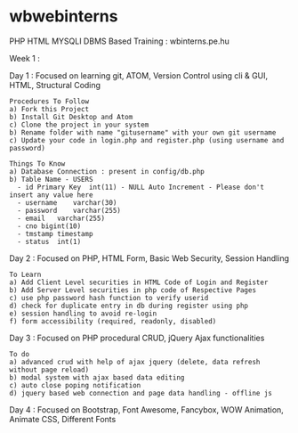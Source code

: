 # wbwebinterns

PHP HTML MYSQLI DBMS Based Training :  wbinterns.pe.hu

Week 1 :

  Day 1 : Focused on learning git, ATOM, Version Control using cli & GUI, HTML, Structural Coding

    Procedures To Follow
    a) Fork this Project
    b) Install Git Desktop and Atom
    c) Clone the project in your system
    b) Rename folder with name "gitusername" with your own git username
    c) Update your code in login.php and register.php (using username and password)

    Things To Know
    a) Database Connection : present in config/db.php
    b) Table Name - USERS
      -	id Primary Key	int(11) - NULL Auto Increment - Please don't insert any value here
      - username	varchar(30)
      - password	varchar(255)
      - email	varchar(255)
      - cno	bigint(10)
      - tmstamp	timestamp
      - status	int(1)

  Day 2 : Focused on PHP, HTML Form, Basic Web Security, Session Handling

    To Learn
    a) Add Client Level securities in HTML Code of Login and Register
    b) Add Server Level securities in php code of Respective Pages
    c) use php password hash function to verify userid
    d) check for duplicate entry in db during register using php
    e) session handling to avoid re-login
    f) form accessibility (required, readonly, disabled)


  Day 3 : Focused on PHP procedural CRUD, jQuery Ajax functionalities

    To do
    a) advanced crud with help of ajax jquery (delete, data refresh without page reload)
    b) modal system with ajax based data editing
    c) auto close poping notification
    d) jquery based web connection and page data handling - offline js

  Day 4 : Focused on Bootstrap, Font Awesome, Fancybox, WOW Animation, Animate CSS, Different Fonts
